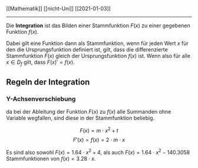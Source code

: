 [[Mathematik]] [[nicht-Uni]] [[2021-01-03]]

---

Die **Integration** ist das Bilden einer Stammfunktion $F(x)$ zu einer gegebenen Funktion $f(x)$.

Dabei gilt eine Funktion dann als Stammfunktion, wenn für jeden Wert $x$ für den die Ursprungsfunktion definiert ist, gilt, dass die differenzierte Stammfunktion $F(x)$ gleich der Ursprungsfunktion $f(x)$ ist. Wenn also für alle $x \in D_f$ gilt, dass $F(x)' = f(x)$.

## Regeln der Integration



### Y-Achsenverschiebung

da bei der Ableitung der Funktion $F(x)$ zu $f(x)$ alle Summanden ohne Variable wegfallen, sind diese  in der Stammfunktion beliebig.

$$
F(x)=m \cdot x^2 + t
$$
$$
F'(x)=f(x)=2 \cdot m \cdot x
$$

Es sind also sowohl $F(x) = 1.64 \cdot x^2 + 4$, als auch $F(x) = 1.64 \cdot x^2 - 140.3058$ Stammfunktionen von $f(x) = 3.28 \cdot x$.
